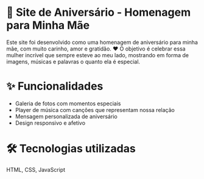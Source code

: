 <h1>🎉 Site de Aniversário - Homenagem para Minha Mãe</h1>
Este site foi desenvolvido como uma homenagem de aniversário para minha mãe, com muito carinho, amor e gratidão. ❤️
O objetivo é celebrar essa mulher incrível que sempre esteve ao meu lado, mostrando em forma de imagens, músicas e palavras o quanto ela é especial.

<h1>✨ Funcionalidades</h1>
<ul>
  <li>Galeria de fotos com momentos especiais</li>
  <li>Player de música com canções que representam nossa relação</li>
  <li>Mensagem personalizada de aniversário</li>
  <li>Design responsivo e afetivo</li>
</ul>

<h1>🛠️ Tecnologias utilizadas</h1>
HTML, CSS, JavaScript

